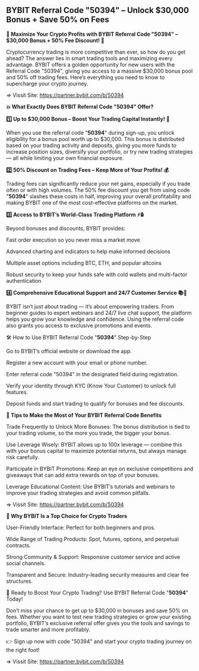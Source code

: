 ## BYBIT Referral Code "50394" – Unlock $30,000 Bonus + Save 50% on Fees

**🎉 Maximize Your Crypto Profits with BYBIT Referral Code "50394" – $30,000 Bonus + 50% Fee Discount! 🚀**

Cryptocurrency trading is more competitive than ever, so how do you get ahead? The answer lies in smart trading tools and maximizing every advantage. BYBIT offers a golden opportunity for new users with the Referral Code "50394", giving you access to a massive $30,000 bonus pool and 50% off trading fees. Here’s everything you need to know to supercharge your crypto journey.

=> Vissit Site: https://partner.bybit.com/b/50394

**💥 What Exactly Does BYBIT Referral Code "50394" Offer?**

**1️⃣ Up to $30,000 Bonus – Boost Your Trading Capital Instantly! 💸**

When you use the referral code "**50394**" during sign-up, you unlock eligibility for a bonus pool worth up to $30,000. This bonus is distributed based on your trading activity and deposits, giving you more funds to increase position sizes, diversify your portfolio, or try new trading strategies — all while limiting your own financial exposure.

**2️⃣ 50% Discount on Trading Fees – Keep More of Your Profits! 💰**

Trading fees can significantly reduce your net gains, especially if you trade often or with high volumes. The 50% fee discount you get from using code "**50394**" slashes these costs in half, improving your overall profitability and making BYBIT one of the most cost-effective platforms on the market.

**3️⃣ Access to BYBIT’s World-Class Trading Platform ⚡🔒**

Beyond bonuses and discounts, BYBIT provides:

Fast order execution so you never miss a market move

Advanced charting and indicators to help make informed decisions

Multiple asset options including BTC, ETH, and popular altcoins

Robust security to keep your funds safe with cold wallets and multi-factor authentication

**4️⃣ Comprehensive Educational Support and 24/7 Customer Service 📚🤝**

BYBIT isn’t just about trading — it’s about empowering traders. From beginner guides to expert webinars and 24/7 live chat support, the platform helps you grow your knowledge and confidence. Using the referral code also grants you access to exclusive promotions and events.

🛠️ How to Use BYBIT Referral Code "**50394**" Step-by-Step

Go to BYBIT’s official website or download the app.

Register a new account with your email or phone number.

Enter referral code "50394" in the designated field during registration.

Verify your identity through KYC (Know Your Customer) to unlock full features.

Deposit funds and start trading to qualify for bonuses and fee discounts.

**🔎 Tips to Make the Most of Your BYBIT Referral Code Benefits**

Trade Frequently to Unlock More Bonuses: The bonus distribution is tied to your trading volume, so the more you trade, the bigger your bonus.

Use Leverage Wisely: BYBIT allows up to 100x leverage — combine this with your bonus capital to maximize potential returns, but always manage risk carefully.

Participate in BYBIT Promotions: Keep an eye on exclusive competitions and giveaways that can add extra rewards on top of your bonuses.

Leverage Educational Content: Use BYBIT’s tutorials and webinars to improve your trading strategies and avoid common pitfalls.

=> Vissit Site: https://partner.bybit.com/b/50394


**🌟 Why BYBIT Is a Top Choice for Crypto Traders**

User-Friendly Interface: Perfect for both beginners and pros.

Wide Range of Trading Products: Spot, futures, options, and perpetual contracts.

Strong Community & Support: Responsive customer service and active social channels.

Transparent and Secure: Industry-leading security measures and clear fee structures.

🚀 Ready to Boost Your Crypto Trading? Use BYBIT Referral Code "**50394**" Today!

Don’t miss your chance to get up to $30,000 in bonuses and save 50% on fees. Whether you want to test new trading strategies or grow your existing portfolio, BYBIT’s exclusive referral offer gives you the tools and savings to trade smarter and more profitably.

👉 Sign up now with code "50394" and start your crypto trading journey on the right foot!

=> Vissit Site: https://partner.bybit.com/b/50394
